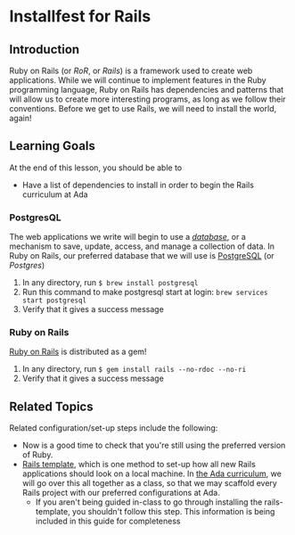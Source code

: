 # Installfest for Rails

## Introduction

Ruby on Rails (or _RoR_, or _Rails_) is a framework used to create web applications. While we will continue to implement features in the Ruby programming language, Ruby on Rails has dependencies and patterns that will allow us to create more interesting programs, as long as we follow their conventions. Before we get to use Rails, we will need to install the world, again!

## Learning Goals

At the end of this lesson, you should be able to

- Have a list of dependencies to install in order to begin the Rails curriculum at Ada

### PostgresQL

The web applications we write will begin to use a [_database_](https://en.wikipedia.org/wiki/Database), or a mechanism to save, update, access, and manage a collection of data. In Ruby on Rails, our preferred database that we will use is [PostgreSQL](https://www.postgresql.org/) (or _Postgres_)

1. In any directory, run `$ brew install postgresql`
1. Run this command to make postgresql start at login:  `brew services start postgresql`
1. Verify that it gives a success message

### Ruby on Rails

[Ruby on Rails](https://en.wikipedia.org/wiki/Ruby_on_Rails) is distributed as a gem!

1. In any directory, run `$ gem install rails --no-rdoc --no-ri`
1. Verify that it gives a success message

## Related Topics

Related configuration/set-up steps include the following:

- Now is a good time to check that you're still using the preferred version of Ruby.
- [Rails template](https://guides.rubyonrails.org/rails_application_templates.html), which is one method to set-up how all new Rails applications should look on a local machine. In [the Ada curriculum](https://github.com/Ada-Developers-Academy/textbook-curriculum/blob/master/08-rails/rails-template-setup.md), we will go over this all together as a class, so that we may scaffold every Rails project with our preferred configurations at Ada.
  - If you aren't being guided in-class to go through installing the rails-template, you shouldn't follow this step. This information is being included in this guide for completeness
